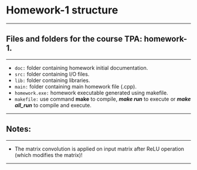 # Homework-1 structure
---
## Files and folders for the course TPA: homework-1.
---
- `doc:` folder containing homework initial documentation.
- `src:` folder containing I/O files.
- `lib:` folder containing libraries.
- `main:` folder containing main homework file (.cpp).
- `homework.exe:` homework executable generated using makefile.
- `makefile:` use command **make** to compile, ***make run*** to execute or ***make all_run*** to compile and execute.
---
## Notes:
---

- The matrix convolution is applied on input matrix after ReLU operation (which modifies the matrix)!
---